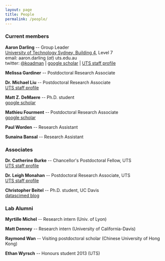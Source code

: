 ```yaml
---
layout: page
title: People
permalink: /people/
---
```


### Current members

**Aaron Darling** -- Group Leader<br/>
[University of Technology Sydney, Building 4](http://goo.gl/maps/wyLKP), Level 7<br/>
email: aaron.darling (_at_) uts.edu.au<br/>
twitter: [@koadman](http://twitter.com/koadman) | [google scholar](http://scholar.google.com/citations?user=TE8_LDwAAAAJ&hl=en&oi=ao) | [UTS staff profile](http://www.uts.edu.au/staff/aaron.darling)

**Melissa Gardiner** -- Postdoctoral Research Associate

**Dr. Michael Liu** -- Postdoctoral Research Associate<br/>
[UTS staff profile](http://www.uts.edu.au/staff/michael.liu)

**Matt Z. DeMaere** -- Ph.D. student<br/>
[google scholar](http://scholar.google.com.au/citations?user=hQTEUsIAAAAJ&hl=en&oi=ao)

**Mathieu Fourment** -- Postdoctoral Research Associate<br/>
[google scholar](https://scholar.google.com.au/citations?user=dUOgPoYAAAAJ&hl=en&oi=ao)

**Paul Worden** -- Research Assistant

**Sunaina Bansal** -- Research Assistant

### Associates

**Dr. Catherine Burke** -- Chancellor's Postdoctoral Fellow, UTS<br/>
[UTS staff profile](http://www.uts.edu.au/staff/catherine.burke)

**Dr. Leigh Monahan** -- Postdoctoral Research Associate, UTS<br/>
[UTS staff profile](http://www.uts.edu.au/staff/leigh.monahan)

**Christopher Beitel** -- Ph.D. student, UC Davis<br/>
[datascimed blog](http://datascimed.ghost.io)

### Lab Alumni

**Myrtille Michel** -- Research intern (Univ. of Lyon)

**Matt Denney** -- Research intern (University of California-Davis)

**Raymond Wan** -- Visiting postdoctoral scholar (Chinese University of Hong Kong)

**Ethan Wyrsch** -- Honours student 2013 (UTS)
